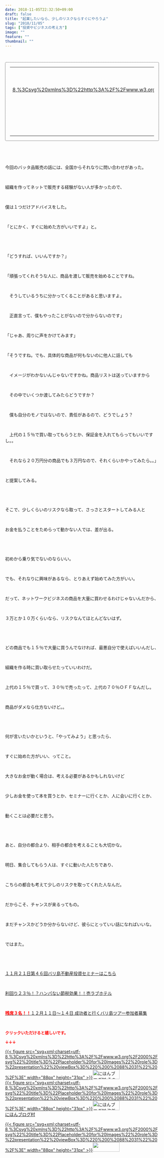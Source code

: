```yaml
---
date: 2018-11-05T22:32:50+09:00
draft: false
title: "起業したいなら、少しのリスクならすぐにやろうよ"
slug: "2018/11/05"
tags: ["投資やビジネスの考え方"]
image: ""
feature: ""
thumbnail: ""
---
```

<p> </p><div contenteditable="false" style="padding: 15px; border-radius: 4px; border: 1px dotted currentColor; border-image: none;"><table border="0" cellpadding="0" cellspacing="0" style="margin: 0px; table-layout: fixed;" width="100%">	<tbody width="100%">		<tr>			<td aligin="center" style="vertical-align: middle;" width="95"><span style="text-align: center; display: block;"><a alt0="AmebaAffiliate" alt1="稼げる人の常識、稼げない人の常識" alt2="Amazon" alt3="https://images-fe.ssl-images-amazon.com/images/I/51Ft8zEBpkL._SL160_.jpg" alt4="1" href="4802110227?SubscriptionId=AKIAJLD6FH2TADXIQKDQ&amp;tag=amebablog-a2371184-22&amp;linkCode=xm2&amp;camp=2025&amp;creative=165953&amp;creativeASIN=4802110227" target="_blank">{{< figure src="svg+xml;charset=utf-8,%3Csvg%20xmlns%3D%22http%3A%2F%2Fwww.w3.org%2F2000%2Fsvg%22%20title%3D%22Placeholder%20for%20Images%22%20role%3D%22presentation%22%20viewBox%3D%220%200%201%201%22%20%2F%3E"  >}}<noscript><img alt="稼げる人の常識、稼げない人の常識" border="0" data-img="affiliate" src="https://images-fe.ssl-images-amazon.com/images/I/51Ft8zEBpkL._SL160_.jpg" style="margin: 0px; vertical-align: middle; max-width: 95px;"></noscript></a></span></td>			<td style="line-height: 1.5; padding-left: 15px; vertical-align: middle;"><a alt0="AmebaAffiliate" alt1="稼げる人の常識、稼げない人の常識" alt2="Amazon" alt3="https://images-fe.ssl-images-amazon.com/images/I/51Ft8zEBpkL._SL160_.jpg" alt4="1" href="4802110227?SubscriptionId=AKIAJLD6FH2TADXIQKDQ&amp;tag=amebablog-a2371184-22&amp;linkCode=xm2&amp;camp=2025&amp;creative=165953&amp;creativeASIN=4802110227" target="_blank">稼げる人の常識、稼げない人の常識</a>			<div style="padding: 3px 0px;">1,200円</div>			<div style="font-size: 0.83em;">Amazon</div></td>		</tr>	</tbody></table></div><p> </p><p> </p><p>今回のバッタ品販売の話には、全国からそれなりに問い合わせがあった。</p><p> </p><p>組織を作ってネットで販売する経験がない人が多かったので、</p><p> </p><p>僕は１つだけアドバイスをした。</p><p> </p><p>「とにかく、すぐに始めた方がいいですよ」と。</p><p> </p><p> </p><p>「どうすれば、いいんですか？」</p><p> </p><p>「頑張ってくれそうな人に、商品を渡して販売を始めることですね。</p><p> </p><p>　そうしているうちに分かってくることがあると思いますよ。</p><p> </p><p>　正直言って、僕もやったことがないので分からないのです」</p><p> </p><p>「じゃあ、周りに声をかけてみます」</p><p> </p><p>「そうですね。でも、具体的な商品が何もないのに他人に話しても</p><p> </p><p>　イメージがわかないんじゃないですかね。商品リストは送っていますから</p><p> </p><p>　その中でいくつか渡してみたらどうですか？</p><p> </p><p>　僕も自分のモノではないので、責任があるので、どうでしょう？</p><p> </p><p>　上代の１５％で買い取ってもらうとか、保証金を入れてもらってもいいですし。。</p><p> </p><p>　それなら２０万円分の商品でも３万円なので、それくらいかやってみたら。。」</p><p> </p><p>と提案してみる。</p><p> </p><p> </p><p>そこで、少しくらいのリスクなら取って、さっさとスタートしてみる人と</p><p> </p><p>お金を払うことをためらって動かない人では、差が出る。</p><p> </p><p> </p><p>初めから乗り気でないのならいい。</p><p> </p><p>でも、それなりに興味があるなら、とりあえず始めてみた方がいい。</p><p> </p><p>だって、ネットワークビジネスの商品を大量に買わせるわけじゃないんだから、</p><p> </p><p>３万とか１０万くらいなら、リスクなんてほとんどないはず。</p><p> </p><p> </p><p>どの商品でも１５％で大量に買うんでなければ、最悪自分で使えばいいんだし、</p><p> </p><p>組織を作る時に買い取らせたっていいわけだ。</p><p> </p><p>上代の１５％で買って、３０％で売ったって、上代の７０％ＯＦＦなんだし。</p><p> </p><p>商品がダメなら仕方ないけど。。</p><p> </p><p> </p><p>何が言いたいかというと、「やってみよう」と思ったら、</p><p> </p><p>すぐに始めた方がいい、ってこと。</p><p> </p><p>大きなお金が動く場合は、考える必要があるかもしれないけど</p><p> </p><p>少しお金を使って本を買うとか、セミナーに行くとか、人に会いに行くとか、</p><p> </p><p>動くことは必要だと思う。</p><p> </p><p> </p><p>あと、自分の都合より、相手の都合を考えることも大切かな。</p><p> </p><p>明日、集合してもらう人は、すぐに動いた人たちであり、</p><p> </p><p>こちらの都合も考えて少しのリスクを取ってくれた人なんだ。</p><p> </p><p>だからこそ、チャンスが来るってもの。</p><p> </p><p>まだチャンスかどうか分からないけど、彼らにとっていい話になればいいな。</p><p> </p><p>ではまた。</p><p> </p><p> </p><p><a href="iin.co.jp" target="_blank">１１月２１日第４６回バリ島不動産投資セミナーはこちら</a></p><p> </p><p><a href="entry-12416230297.html#_=_" target="_blank">利回り２３％！？ハンパない節税効果！！売ラブホテル</a></p><p> </p><p><a href="https://ameblo.jp/baliclub/entry-12410059910.html" target="_blank"><span style="font-weight: bold;"><span style="color: rgb(255, 0, 0);">残席３名！！</span></span>１２月１１日～１４日 成功者と行くバリ島ツアー参加者募集</a></p><p> </p><p><font color="#ff0000" size="2"><strong>クリックいただけると嬉しいです。</strong></font></p><p><font color="#ff0000" size="2"><strong>↓↓↓</strong></font></p><p><a href="ranking.html?p_cid=01260127" id="&amp;blogmura_banner" target="_blank">{{< figure src="svg+xml;charset=utf-8,%3Csvg%20xmlns%3D%22http%3A%2F%2Fwww.w3.org%2F2000%2Fsvg%22%20title%3D%22Placeholder%20for%20Images%22%20role%3D%22presentation%22%20viewBox%3D%220%200%2088%2031%22%20%2F%3E" width="88px" height="31px" >}}<noscript><img alt="にほんブログ村 その他生活ブログ 不動産投資へ" border="0" height="31" src="https://img-proxy.blog-video.jp/images?url=http%3A%2F%2Flife.blogmura.com%2Fhudousantoushi%2Fimg%2Fhudousantoushi88_31.gif" width="88"></noscript></a><br/><a href="ranking.html?p_cid=01260127" target="_blank">{{< figure src="svg+xml;charset=utf-8,%3Csvg%20xmlns%3D%22http%3A%2F%2Fwww.w3.org%2F2000%2Fsvg%22%20title%3D%22Placeholder%20for%20Images%22%20role%3D%22presentation%22%20viewBox%3D%220%200%2088%2031%22%20%2F%3E" width="88px" height="31px" >}}<noscript><img alt="にほんブログ村 海外生活ブログ バリ島情報へ" border="0" height="31" src="https://img-proxy.blog-video.jp/images?url=http%3A%2F%2Foverseas.blogmura.com%2Fbali%2Fimg%2Fbali88_31.gif" width="88"></noscript></a><br/><a href="ranking.html?p_cid=01260127" target="_blank">にほんブログ村</a></p><p><a href="link.php?1804582" title="人気ブログランキングへ">{{< figure src="svg+xml;charset=utf-8,%3Csvg%20xmlns%3D%22http%3A%2F%2Fwww.w3.org%2F2000%2Fsvg%22%20title%3D%22Placeholder%20for%20Images%22%20role%3D%22presentation%22%20viewBox%3D%220%200%2088%2031%22%20%2F%3E" width="88px" height="31px" >}}<noscript><img border="0" height="31" src="https://blog.with2.net/img/banner/banner_22.gif" width="88"></noscript></a></p><p> </p>

